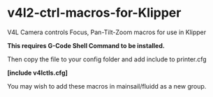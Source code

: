 # v4l2-ctrl-macros-for-Klipper
V4L Camera controls Focus, Pan-Tilt-Zoom macros for use in Klipper 

**This requires G-Code Shell Command to be installed.**

Then copy the file to your config folder and add include to printer.cfg

**[include v4lctls.cfg]**

You may wish to add these macros in mainsail/fluidd as a new group.
